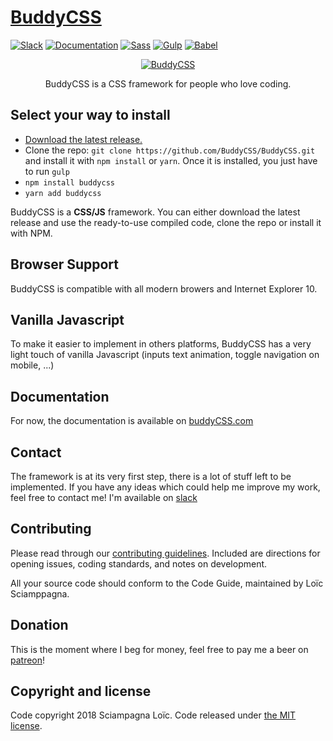 # [BuddyCSS](https://buddycss.com/)

[![Slack](https://img.shields.io/badge/chat-slack-red.svg)](https://join.slack.com/t/buddycss/shared_invite/enQtMzk2NDQxODMxNjcwLWQ5MmQxNzFiNGUwY2QyZDE2YTlhMjkyMDFjZjNiYzAzZGNmYjkyMjI0OTIyOGM3OTQ3ZDc4ZTQ3MDFlMDFlMjE)
[![Documentation](https://img.shields.io/badge/doc-website-blue.svg)](https://buddycss.com/)
[![Sass](https://img.shields.io/badge/sass-3.4.23-ff69b4.svg)](https://sass-lang.com/)
[![Gulp](https://img.shields.io/badge/gulp-3.9.1-cf4647.svg)](https://gulpjs.com/)
[![Babel](https://img.shields.io/badge/babel--f5da55.svg)](https://babeljs.io/)

<p align="center"><a href="https://buddycss.com/"><img src="https://buddycss.com/images/logo-buddy-color.png" alt="BuddyCSS" style="max-width:100%;" /></a></p>
<p align="center">BuddyCSS is a CSS framework for people who love coding.</p>

## Select your way to install

- [Download the latest release.](https://buddycss.com/downloads/buddycss-1.0.7.zip)
- Clone the repo: `git clone https://github.com/BuddyCSS/BuddyCSS.git` and install it with `npm install` or `yarn`. Once it is installed, you just have to run `gulp`
- `npm install buddycss`
- `yarn add buddycss`




BuddyCSS is a **CSS/JS** framework. You can either download the latest release and use the ready-to-use compiled code, clone the repo or install it with NPM.



## Browser Support

BuddyCSS is compatible with all modern browers and Internet Explorer 10.



## Vanilla Javascript

To make it easier to implement in others platforms, BuddyCSS has a very light touch of vanilla Javascript (inputs text animation, toggle navigation on mobile, ...)



## Documentation

For now, the documentation is available on [buddyCSS.com](https://buddycss.com/)


## Contact

The framework is at its very first step, there is a lot of stuff left to be implemented. If you have any ideas which could help me improve my work, feel free to contact me! I'm available on [slack](https://join.slack.com/t/buddycss/shared_invite/enQtMzk2NDQxODMxNjcwLWQ5MmQxNzFiNGUwY2QyZDE2YTlhMjkyMDFjZjNiYzAzZGNmYjkyMjI0OTIyOGM3OTQ3ZDc4ZTQ3MDFlMDFlMjE)


## Contributing

Please read through our [contributing guidelines](https://github.com/BuddyCSS/BuddyCSS/blob/master/CONTRIBUTING.md). Included are directions for opening issues, coding standards, and notes on development.

All your source code should conform to the Code Guide, maintained by Loïc Sciamppagna.


## Donation

This is the moment where I beg for money, feel free to pay me a beer on [patreon](https://www.patreon.com/buddycss)!


## Copyright and license

Code copyright 2018 Sciampagna Loïc. Code released under [the MIT license](https://github.com/BuddyCSS/BuddyCSS/blob/master/LICENSE).
